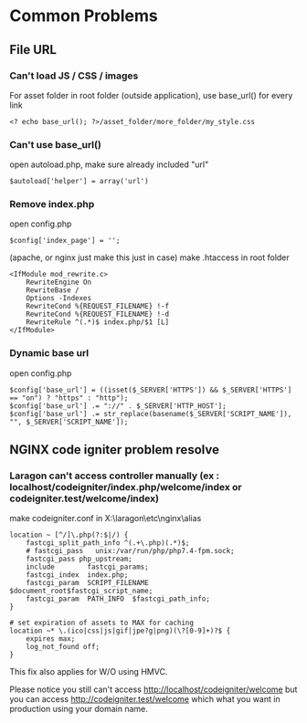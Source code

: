 # Common Problems

## File URL

### Can't load JS / CSS / images

For asset folder in root folder (outside application), use base_url() for every link

```
<? echo base_url(); ?>/asset_folder/more_folder/my_style.css
```

### Can't use base_url()

open autoload.php, make sure already included "url"

```
$autoload['helper'] = array('url')
```

### Remove index.php

open config.php

```
$config['index_page'] = '';
```

(apache, or nginx just make this just in case) make .htaccess in root folder

```
<IfModule mod_rewrite.c>
    RewriteEngine On
    RewriteBase /
    Options -Indexes
    RewriteCond %{REQUEST_FILENAME} !-f
    RewriteCond %{REQUEST_FILENAME} !-d
    RewriteRule ^(.*)$ index.php/$1 [L]
</IfModule>
```

### Dynamic base url

open config.php

```
$config['base_url'] = ((isset($_SERVER['HTTPS']) && $_SERVER['HTTPS'] == "on") ? "https" : "http");
$config['base_url'] .= "://" . $_SERVER['HTTP_HOST'];
$config['base_url'] .= str_replace(basename($_SERVER['SCRIPT_NAME']), "", $_SERVER['SCRIPT_NAME']);
```

## NGINX code igniter problem resolve

### Laragon can't access controller manually (ex : localhost/codeigniter/index.php/welcome/index or codeigniter.test/welcome/index)

make codeigniter.conf in X:\laragon\etc\nginx\alias

```
location ~ [^/]\.php(?:$|/) {
	fastcgi_split_path_info ^(.+\.php)(.*)$;
	# fastcgi_pass   unix:/var/run/php/php7.4-fpm.sock;
	fastcgi_pass php_upstream;
	include        fastcgi_params;
	fastcgi_index  index.php;
	fastcgi_param  SCRIPT_FILENAME  $document_root$fastcgi_script_name;
	fastcgi_param  PATH_INFO  $fastcgi_path_info;
}

# set expiration of assets to MAX for caching
location ~* \.(ico|css|js|gif|jpe?g|png)(\?[0-9]+)?$ {
    expires max;
    log_not_found off;
}
```

This fix also applies for W/O using HMVC.


Please notice you still can't access <http://localhost/codeigniter/welcome>
but you can access <http://codeigniter.test/welcome> which what you want in production using your domain name.
